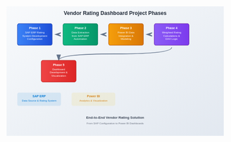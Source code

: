 <svg viewBox="0 0 1000 600" xmlns="http://www.w3.org/2000/svg">
  <!-- Background -->
  <defs>
    <linearGradient id="bgGradient" x1="0%" y1="0%" x2="100%" y2="100%">
      <stop offset="0%" style="stop-color:#f8fafc;stop-opacity:1" />
      <stop offset="100%" style="stop-color:#e2e8f0;stop-opacity:1" />
    </linearGradient>
    <linearGradient id="phase1" x1="0%" y1="0%" x2="100%" y2="0%">
      <stop offset="0%" style="stop-color:#3b82f6;stop-opacity:1" />
      <stop offset="100%" style="stop-color:#1d4ed8;stop-opacity:1" />
    </linearGradient>
    <linearGradient id="phase2" x1="0%" y1="0%" x2="100%" y2="0%">
      <stop offset="0%" style="stop-color:#10b981;stop-opacity:1" />
      <stop offset="100%" style="stop-color:#059669;stop-opacity:1" />
    </linearGradient>
    <linearGradient id="phase3" x1="0%" y1="0%" x2="100%" y2="0%">
      <stop offset="0%" style="stop-color:#f59e0b;stop-opacity:1" />
      <stop offset="100%" style="stop-color:#d97706;stop-opacity:1" />
    </linearGradient>
    <linearGradient id="phase4" x1="0%" y1="0%" x2="100%" y2="0%">
      <stop offset="0%" style="stop-color:#8b5cf6;stop-opacity:1" />
      <stop offset="100%" style="stop-color:#7c3aed;stop-opacity:1" />
    </linearGradient>
    <linearGradient id="phase5" x1="0%" y1="0%" x2="100%" y2="0%">
      <stop offset="0%" style="stop-color:#ef4444;stop-opacity:1" />
      <stop offset="100%" style="stop-color:#dc2626;stop-opacity:1" />
    </linearGradient>
  </defs>
  
  <rect width="1000" height="600" fill="url(#bgGradient)"/>
  
  <!-- Title -->
  <text x="500" y="40" text-anchor="middle" font-family="Arial, sans-serif" font-size="24" font-weight="bold" fill="#1f2937">
    Vendor Rating Dashboard Project Phases
  </text>
  
  <!-- Phase 1 -->
  <rect x="50" y="80" width="160" height="100" rx="8" fill="url(#phase1)" stroke="#1e40af" stroke-width="2"/>
  <text x="130" y="105" text-anchor="middle" font-family="Arial, sans-serif" font-size="14" font-weight="bold" fill="white">
    Phase 1
  </text>
  <text x="130" y="125" text-anchor="middle" font-family="Arial, sans-serif" font-size="12" fill="white">
    SAP ERP Rating
  </text>
  <text x="130" y="140" text-anchor="middle" font-family="Arial, sans-serif" font-size="12" fill="white">
    System Development
  </text>
  <text x="130" y="155" text-anchor="middle" font-family="Arial, sans-serif" font-size="12" fill="white">
    Configuration
  </text>
  
  <!-- Arrow 1 -->
  <polygon points="220,130 250,120 250,125 240,130 250,135 250,140" fill="#64748b"/>
  
  <!-- Phase 2 -->
  <rect x="260" y="80" width="160" height="100" rx="8" fill="url(#phase2)" stroke="#047857" stroke-width="2"/>
  <text x="340" y="105" text-anchor="middle" font-family="Arial, sans-serif" font-size="14" font-weight="bold" fill="white">
    Phase 2
  </text>
  <text x="340" y="125" text-anchor="middle" font-family="Arial, sans-serif" font-size="12" fill="white">
    Data Extraction
  </text>
  <text x="340" y="140" text-anchor="middle" font-family="Arial, sans-serif" font-size="12" fill="white">
    from SAP ERP
  </text>
  <text x="340" y="155" text-anchor="middle" font-family="Arial, sans-serif" font-size="12" fill="white">
    Automation
  </text>
  
  <!-- Arrow 2 -->
  <polygon points="430,130 460,120 460,125 450,130 460,135 460,140" fill="#64748b"/>
  
  <!-- Phase 3 -->
  <rect x="470" y="80" width="160" height="100" rx="8" fill="url(#phase3)" stroke="#b45309" stroke-width="2"/>
  <text x="550" y="105" text-anchor="middle" font-family="Arial, sans-serif" font-size="14" font-weight="bold" fill="white">
    Phase 3
  </text>
  <text x="550" y="125" text-anchor="middle" font-family="Arial, sans-serif" font-size="12" fill="white">
    Power BI Data
  </text>
  <text x="550" y="140" text-anchor="middle" font-family="Arial, sans-serif" font-size="12" fill="white">
    Integration &amp;
  </text>
  <text x="550" y="155" text-anchor="middle" font-family="Arial, sans-serif" font-size="12" fill="white">
    Modeling
  </text>
  
  <!-- Arrow 3 -->
  <polygon points="640,130 670,120 670,125 660,130 670,135 670,140" fill="#64748b"/>
  
  <!-- Phase 4 -->
  <rect x="680" y="80" width="160" height="100" rx="8" fill="url(#phase4)" stroke="#6b21a8" stroke-width="2"/>
  <text x="760" y="105" text-anchor="middle" font-family="Arial, sans-serif" font-size="14" font-weight="bold" fill="white">
    Phase 4
  </text>
  <text x="760" y="125" text-anchor="middle" font-family="Arial, sans-serif" font-size="12" fill="white">
    Weighted Rating
  </text>
  <text x="760" y="140" text-anchor="middle" font-family="Arial, sans-serif" font-size="12" fill="white">
    Calculations &amp;
  </text>
  <text x="760" y="155" text-anchor="middle" font-family="Arial, sans-serif" font-size="12" fill="white">
    DAX Logic
  </text>
  
  <!-- Arrow 4 (curved down) -->
  <path d="M 760 190 Q 760 220 500 220 Q 240 220 240 250" stroke="#64748b" stroke-width="3" fill="none" marker-end="url(#arrowhead)"/>
  
  <!-- Phase 5 -->
  <rect x="160" y="250" width="160" height="100" rx="8" fill="url(#phase5)" stroke="#b91c1c" stroke-width="2"/>
  <text x="240" y="275" text-anchor="middle" font-family="Arial, sans-serif" font-size="14" font-weight="bold" fill="white">
    Phase 5
  </text>
  <text x="240" y="295" text-anchor="middle" font-family="Arial, sans-serif" font-size="12" fill="white">
    Dashboard
  </text>
  <text x="240" y="310" text-anchor="middle" font-family="Arial, sans-serif" font-size="12" fill="white">
    Development &amp;
  </text>
  <text x="240" y="325" text-anchor="middle" font-family="Arial, sans-serif" font-size="12" fill="white">
    Visualization
  </text>
  
  <!-- Arrow marker definition -->
  <defs>
    <marker id="arrowhead" markerWidth="10" markerHeight="7" refX="9" refY="3.5" orient="auto">
      <polygon points="0 0, 10 3.5, 0 7" fill="#64748b"/>
    </marker>
  </defs>
  
  <!-- Technology Icons/Labels -->
  <rect x="50" y="400" width="200" height="60" rx="8" fill="#0078d4" opacity="0.1" stroke="#0078d4" stroke-width="1"/>
  <text x="150" y="420" text-anchor="middle" font-family="Arial, sans-serif" font-size="14" font-weight="bold" fill="#0078d4">
    SAP ERP
  </text>
  <text x="150" y="440" text-anchor="middle" font-family="Arial, sans-serif" font-size="12" fill="#0078d4">
    Data Source &amp; Rating System
  </text>
  
  <rect x="300" y="400" width="200" height="60" rx="8" fill="#f2c811" opacity="0.1" stroke="#f2c811" stroke-width="1"/>
  <text x="400" y="420" text-anchor="middle" font-family="Arial, sans-serif" font-size="14" font-weight="bold" fill="#d4831a">
    Power BI
  </text>
  <text x="400" y="440" text-anchor="middle" font-family="Arial, sans-serif" font-size="12" fill="#d4831a">
    Analytics &amp; Visualization
  </text>
  
  <!-- Process Flow Labels -->
  <text x="500" y="520" text-anchor="middle" font-family="Arial, sans-serif" font-size="16" font-weight="bold" fill="#374151">
    End-to-End Vendor Rating Solution
  </text>
  <text x="500" y="545" text-anchor="middle" font-family="Arial, sans-serif" font-size="12" fill="#6b7280">
    From SAP Configuration to Power BI Dashboards
  </text>
</svg>
